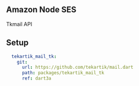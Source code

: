 ## Amazon Node SES

Tkmail API

## Setup

```yaml
  tekartik_mail_tk:
    git:
      url: https://github.com/tekartik/mail.dart
      path: packages/tekartik_mail_tk
      ref: dart3a
```